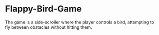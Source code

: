 # Flappy-Bird-Game
The game is a side-scroller where the player controls a bird, attempting to fly between obstacles without hitting them.
